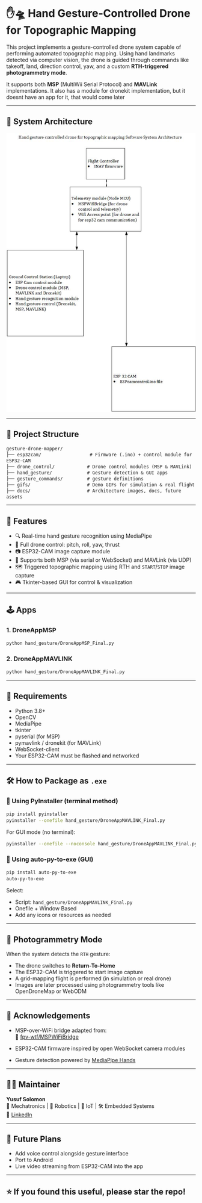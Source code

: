 # ✋🛸 Hand Gesture-Controlled Drone for Topographic Mapping

This project implements a gesture-controlled drone system capable of performing automated topographic mapping. Using hand landmarks detected via computer vision, the drone is guided through commands like takeoff, land, direction control, yaw, and a custom **RTH-triggered photogrammetry mode**.

It supports both **MSP** (MultiWii Serial Protocol) and **MAVLink** implementations. It also has a module for dronekit implementation, but it doesnt have an app for it, that would come later

---

## 🧠 System Architecture

![System Architecture](docs/Software_Architecture.jpg)

---

## 📁 Project Structure

```
gesture-drone-mapper/
├── esp32cam/                  # Firmware (.ino) + control module for ESP32-CAM
├── drone_control/            # Drone control modules (MSP & MAVLink)
├── hand_gesture/             # Gesture detection & GUI apps
├── gesture_commands/         # gesture definitions
├── gifs/                     # Demo GIFs for simulation & real flight
├── docs/                     # Architecture images, docs, future assets
```

---

## 🚀 Features

- 🔍 Real-time hand gesture recognition using MediaPipe
- 🧭 Full drone control: pitch, roll, yaw, thrust
- 📷 ESP32-CAM image capture module
- 📡 Supports both MSP (via serial or WebSocket) and MAVLink (via UDP)
- 🗺️ Triggered topographic mapping using RTH and `START`/`STOP` image capture
- 🎮 Tkinter-based GUI for control & visualization

---

## 🕹️ Apps

### 1. DroneAppMSP
```bash
python hand_gesture/DroneAppMSP_Final.py
```

### 2. DroneAppMAVLINK
```bash
python hand_gesture/DroneAppMAVLINK_Final.py
```

---

## 🧰 Requirements

- Python 3.8+
- OpenCV
- MediaPipe
- tkinter
- pyserial (for MSP)
- pymavlink / dronekit (for MAVLink)
- WebSocket-client
- Your ESP32-CAM must be flashed and networked

---

## 🛠️ How to Package as `.exe`

### 🔹 Using PyInstaller (terminal method)

```bash
pip install pyinstaller
pyinstaller --onefile hand_gesture/DroneAppMAVLINK_Final.py
```

For GUI mode (no terminal):

```bash
pyinstaller --onefile --noconsole hand_gesture/DroneAppMAVLINK_Final.py
```

### 🔹 Using auto-py-to-exe (GUI)

```bash
pip install auto-py-to-exe
auto-py-to-exe
```

Select:
- Script: `hand_gesture/DroneAppMAVLINK_Final.py`
- Onefile + Window Based
- Add any icons or resources as needed


---

## 📸 Photogrammetry Mode

When the system detects the `RTH` gesture:
- The drone switches to **Return-To-Home**
- The ESP32-CAM is triggered to start image capture
- A grid-mapping flight is performed (in simulation or real drone)
- Images are later processed using photogrammetry tools like OpenDroneMap or WebODM

---

## 📜 Acknowledgements

- MSP-over-WiFi bridge adapted from:  
  🔗 [fpv-wtf/MSPWiFiBridge](https://github.com/fpv-wtf/MSPWiFiBridge)

- ESP32-CAM firmware inspired by open WebSocket camera modules

- Gesture detection powered by [MediaPipe Hands](https://google.github.io/mediapipe/solutions/hands)

---

## 🧑‍💻 Maintainer

**Yusuf Solomon**  
🧠 Mechatronics | 🤖 Robotics | 📡 IoT | 🛠️ Embedded Systems  
🔗 [LinkedIn](www.linkedin.com/in/yusuf-solomon)

---

## 📌 Future Plans

- Add voice control alongside gesture interface  
- Port to Android   
- Live video streaming from ESP32-CAM into the app  


---

## ⭐️ If you found this useful, please star the repo!
